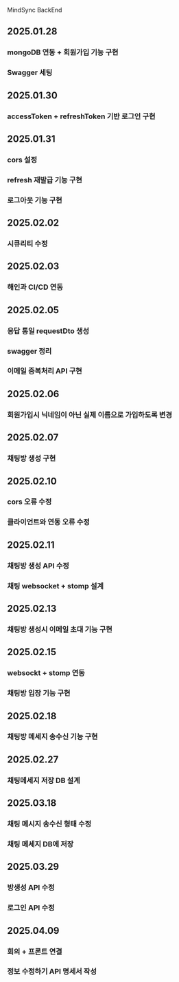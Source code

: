 MindSync BackEnd

## 2025.01.28
### mongoDB 연동 + 회원가입 기능 구현
### Swagger 세팅

## 2025.01.30
### accessToken + refreshToken 기반 로그인 구현

## 2025.01.31
### cors 설정
### refresh 재발급 기능 구현
### 로그아웃 기능 구현

## 2025.02.02
### 시큐리티 수정

## 2025.02.03
### 해인과 CI/CD 연동

## 2025.02.05
### 응답 통일 requestDto 생성
### swagger 정리
### 이메일 중복처리 API 구현

## 2025.02.06
### 회원가입시 닉네임이 아닌 실제 이름으로 가입하도록 변경

## 2025.02.07
### 채팅방 생성 구현

## 2025.02.10
### cors 오류 수정
### 클라이언트와 연동 오류 수정

## 2025.02.11
### 채팅방 생성 API 수정
### 채팅 websocket + stomp 설계

## 2025.02.13
### 채팅방 생성시 이메일 초대 기능 구현

## 2025.02.15
### websockt + stomp 연동
### 채팅방 입장 기능 구현

## 2025.02.18
### 채팅방 메세지 송수신 기능 구현

## 2025.02.27
### 채팅메세지 저장 DB 설계

## 2025.03.18
### 채팅 메시지 송수신 형태 수정
### 채팅 메세지 DB에 저장

## 2025.03.29
### 방생성 API 수정
### 로그인 API 수정

## 2025.04.09
### 회의 + 프론트 연결
### 정보 수정하기 API 명세서 작성


